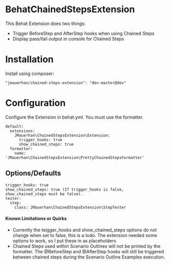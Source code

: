 BehatChainedStepsExtension
==========================

This Behat Extension does two things:

* Trigger BeforeStep and AfterStep hooks when using Chained Steps
* Display pass/fail output in console for Chained Steps

# Installation
Install using composer:
```
"jmauerhan/chained-steps-extension": "dev-master@dev"
```

# Configuration
Configure the Extension in behat.yml. You must use the formatter.
```
default:
  extensions:
    JMauerhan\ChainedStepsExtension\Extension:
      trigger_hooks: true
      show_chained_steps: true
  formatter:
    name: 'JMauerhan\ChainedStepsExtension\PrettyChainedStepsFormatter'
```



## Options/Defaults
```
trigger_hooks: true
show_chained_steps: true (If trigger_hooks is false, show_chained_steps must be false).
tester:
  step:
    class: JMauerhan\ChainedStepsExtension\StepTester
```

#### Known Limitations or Quirks

* Currently the teigger_hooks and show_chained_steps options do not change when set to false, this is a todo. The extension needed some options to work, so I put these in as placeholders
* Chained Steps used within Scenario Outlines will not be printed by the formatter. The @BeforeStep and @AfterStep hooks will still be triggered between chained steps during the Scenario Outline Examples execution.
